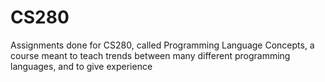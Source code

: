 # CS280
Assignments done for CS280, called Programming Language Concepts, a course meant to teach  trends between many different programming languages, and to give experience 
